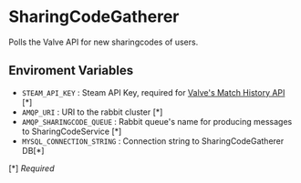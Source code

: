 # SharingCodeGatherer
Polls the Valve API for new sharingcodes of users.

## Enviroment Variables

- `STEAM_API_KEY` : 
Steam API Key, required for [Valve's Match History API](https://developer.valvesoftware.com/wiki/Counter-Strike:_Global_Offensive_Access_Match_History) [*]
- `AMQP_URI` : URI to the rabbit cluster [*]
- `AMQP_SHARINGCODE_QUEUE` : Rabbit queue's name for producing messages to SharingCodeService [*]
- `MYSQL_CONNECTION_STRING` : Connection string to SharingCodeGatherer DB[*]

[*] *Required*
